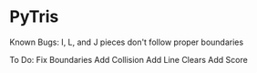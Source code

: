 # PyTris

Known Bugs:
I, L, and J pieces don't follow proper boundaries

To Do:
Fix Boundaries
Add Collision
Add Line Clears
Add Score
